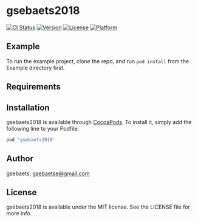 # gsebaets2018

[![CI Status](https://img.shields.io/travis/gsebaets/gsebaets2018.svg?style=flat)](https://travis-ci.org/gsebaets/gsebaets2018)
[![Version](https://img.shields.io/cocoapods/v/gsebaets2018.svg?style=flat)](https://cocoapods.org/pods/gsebaets2018)
[![License](https://img.shields.io/cocoapods/l/gsebaets2018.svg?style=flat)](https://cocoapods.org/pods/gsebaets2018)
[![Platform](https://img.shields.io/cocoapods/p/gsebaets2018.svg?style=flat)](https://cocoapods.org/pods/gsebaets2018)

## Example

To run the example project, clone the repo, and run `pod install` from the Example directory first.

## Requirements

## Installation

gsebaets2018 is available through [CocoaPods](https://cocoapods.org). To install
it, simply add the following line to your Podfile:

```ruby
pod 'gsebaets2018'
```

## Author

gsebaets, gsebaetse@gmail.com

## License

gsebaets2018 is available under the MIT license. See the LICENSE file for more info.
